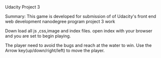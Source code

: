 Udacity Project 3


Summary: This game is developed for submission of of Udacity's front end web development nanodegree program project 3 work

Down load all js ,css,image and index files. open index with your browser and you are set to begin playing.

The player need to avoid the bugs and reach at the water to win.
Use the Arrow key(up/down/right/left) to move the player.
